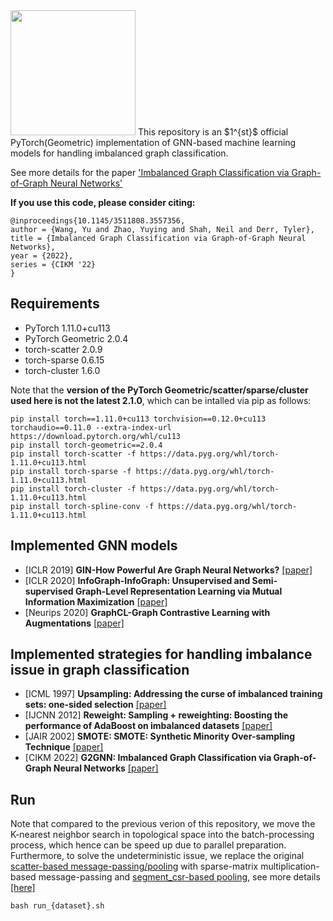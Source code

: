 <img src="https://render.githubusercontent.com/render/math?math=\text{G}^2\text{GNN}" style="width:200px;">
This repository is an $1^{st}$ official PyTorch(Geometric) implementation of GNN-based machine learning models for handling imbalanced graph classification.

See more details for the paper ['Imbalanced Graph Classification via Graph-of-Graph Neural Networks'](https://dl.acm.org/doi/10.1145/3511808.3557356)

**If you use this code, please consider citing:**
```linux
@inproceedings{10.1145/3511808.3557356,
author = {Wang, Yu and Zhao, Yuying and Shah, Neil and Derr, Tyler},
title = {Imbalanced Graph Classification via Graph-of-Graph Neural Networks},
year = {2022},
series = {CIKM '22}
}
```

## Requirements
* PyTorch 1.11.0+cu113
* PyTorch Geometric 2.0.4
* torch-scatter 2.0.9
* torch-sparse 0.6.15
* torch-cluster 1.6.0

Note that the **version of the PyTorch Geometric/scatter/sparse/cluster used here is not the latest 2.1.0**, which can be intalled via pip as follows:
```
pip install torch==1.11.0+cu113 torchvision==0.12.0+cu113 torchaudio==0.11.0 --extra-index-url https://download.pytorch.org/whl/cu113
pip install torch-geometric==2.0.4
pip install torch-scatter -f https://data.pyg.org/whl/torch-1.11.0+cu113.html
pip install torch-sparse -f https://data.pyg.org/whl/torch-1.11.0+cu113.html
pip install torch-cluster -f https://data.pyg.org/whl/torch-1.11.0+cu113.html
pip install torch-spline-conv -f https://data.pyg.org/whl/torch-1.11.0+cu113.html
```

## Implemented GNN models
* [ICLR 2019] **GIN-How Powerful Are Graph Neural Networks?** [[paper]](https://arxiv.org/pdf/1810.00826.pdf)
* [ICLR 2020] **InfoGraph-InfoGraph: Unsupervised and Semi-supervised Graph-Level Representation Learning via Mutual Information Maximization** [[paper]](https://arxiv.org/abs/1908.01000)
* [Neurips 2020] **GraphCL-Graph Contrastive Learning with Augmentations** [[paper]](https://arxiv.org/abs/2010.13902)

## Implemented strategies for handling imbalance issue in graph classification
* [ICML 1997] **Upsampling: Addressing the curse of imbalanced training sets: one-sided selection** [[paper]](https://sci2s.ugr.es/keel/pdf/algorithm/congreso/kubat97addressing.pdf)
* [IJCNN 2012] **Reweight: Sampling + reweighting: Boosting the performance of AdaBoost on imbalanced datasets** [[paper]](https://ieeexplore.ieee.org/document/6252738)
* [JAIR 2002] **SMOTE: SMOTE: Synthetic Minority Over-sampling Technique** [[paper]](https://arxiv.org/pdf/1106.1813.pdf)
* [CIKM 2022] **G2GNN: Imbalanced Graph Classification via Graph-of-Graph Neural Networks** [[paper]](https://dl.acm.org/doi/10.1145/3511808.3557356)


## Run
Note that compared to the previous verion of this repository, we move the K-nearest neighbor search in topological space into the batch-processing process, which hence can be speed up due to parallel preparation. Furthermore, to solve the undeterministic issue, we replace the original [scatter-based message-passing/pooling](https://pytorch-scatter.readthedocs.io/en/latest/functions/scatter.html) with sparse-matrix multiplication-based message-passing and [segment_csr-based pooling](https://pytorch-scatter.readthedocs.io/en/latest/functions/segment_csr.html), see more details [[here]](https://pytorch-geometric.readthedocs.io/en/latest/notes/sparse_tensor.html)

```linux
bash run_{dataset}.sh
```
